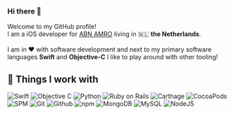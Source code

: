 ### Hi there 👋
Welcome to my GitHub profile! 
<br>
I am a iOS developer for <a href="https://www.abnamro.nl" target="_blank">ABN AMRO</a> living in 🇳🇱 <b>the Netherlands</b>.
<br>
<br>
I am in ❤️ with software development and next to my primary software languages <b>Swift</b> and <b>Objective-C</b> I like to play around with other tooling! 
<br>
<h2>🔧 Things I work with</h2> 
<p><img alt="Swift" src="https://img.shields.io/badge/-Swift-fd9426?style=flat-square&logo=swift&logoColor=white"/>
<img alt="Objective C" src="https://img.shields.io/badge/-Objective%20C-2F4F4F?style=flat-square&logo=objective%20c&logoColor=white"/>
<img alt="Python" src="https://img.shields.io/badge/-Python-531676?style=flat-square&logo=python&logoColor=white"/>
<img alt="Ruby on Rails" src="https://img.shields.io/badge/-Ruby on Rails-68136b?style=flat-square&logo=ruby-on-rails&logoColor=white"/>
<img alt="Carthage" src="https://img.shields.io/badge/-Carthage-CD5C5C?style=flat-square&logo=carthage&logoColor=white"/>
<img alt="CocoaPods" src="https://img.shields.io/badge/-CocoaPods-B22222?style=flat-square&logo=carthage&logoColor=white"/>
<img alt="SPM" src="https://img.shields.io/badge/-SPM-ffa20d?style=flat-square&logo=carthage&logoColor=white"/>
<img alt="Git" src="https://img.shields.io/badge/-Git-32218b?style=flat-square&logo=git&logoColor=white"/>
<img alt="Github" src="https://img.shields.io/badge/-Github-7d1061?style=flat-square&logo=github&logoColor=white"/>
<img alt="npm" src="https://img.shields.io/badge/-npm-910c57?style=flat-square&logo=npm&logoColor=white"/>
<img alt="MongoDB" src="https://img.shields.io/badge/-MongoDB-9f3536?style=flat-square&logo=mongodb&logoColor=white"/>
<img alt="MySQL" src="https://img.shields.io/badge/-MySQL-7a5539?style=flat-square&logo=mysql&logoColor=white"/>
<img alt="NodeJS" src="https://img.shields.io/badge/-NodeJS-55753c?style=flat-square&logo=Node.js&logoColor=white"/></p>
<!---
<h2>📩 Get in contact</h2>
--->
